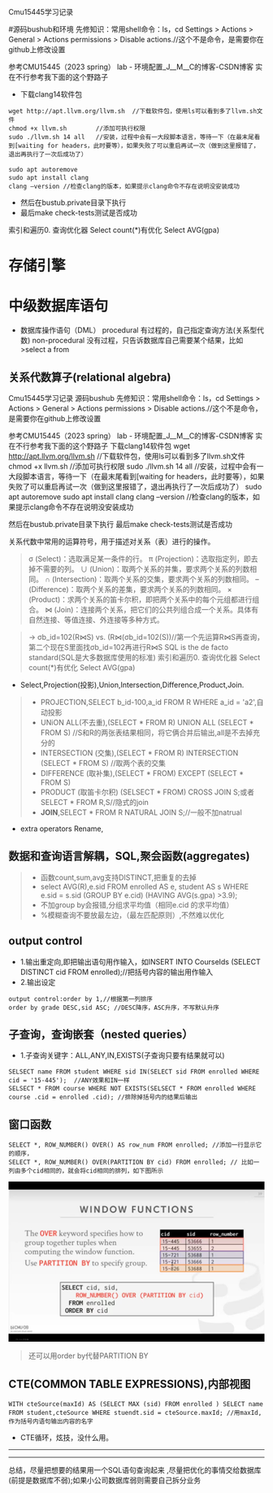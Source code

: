 Cmu15445学习记录

#源码bushub和环境
先修知识：常用shell命令：ls，cd
Settings > Actions > General > Actions permissions > Disable actions.//这个不是命令，是需要你在github上修改设置

参考CMU15445（2023 spring） lab - 环境配置_J__M__C的博客-CSDN博客
实在不行参考我下面的这个野路子
- 下载clang14软件包
```
wget http://apt.llvm.org/llvm.sh  //下载软件包，使用ls可以看到多了llvm.sh文件
chmod +x llvm.sh		//添加可执行权限
sudo ./llvm.sh 14 all	//安装，过程中会有一大段脚本语言，等待一下（在最末尾看到[waiting for headers，此时要等），如果失败了可以重启再试一次（做到这里报错了，退出再执行了一次后成功了）
```
```
sudo apt autoremove 
sudo apt install clang
clang –version //检查clang的版本，如果提示clang命令不存在说明没安装成功
```
- 然后在bustub.private目录下执行
- 最后make check-tests测试是否成功

索引和遍历0.
查询优化器
Select count(*)有优化
Select AVG(gpa)




存储引擎
================





中级数据库语句
========
- 数据库操作语句（DML）
procedural 有过程的，自己指定查询方法(关系型代数)
non-procedural 没有过程，只告诉数据库自己需要某个结果，比如>select a from 

关系代数算子(relational algebra)
-----------

Cmu15445学习记录
源码bushub
先修知识：常用shell命令：ls，cd
Settings > Actions > General > Actions permissions > Disable actions.//这个不是命令，是需要你在github上修改设置

参考CMU15445（2023 spring） lab - 环境配置_J__M__C的博客-CSDN博客
实在不行参考我下面的这个野路子
下载clang14软件包
wget http://apt.llvm.org/llvm.sh  //下载软件包，使用ls可以看到多了llvm.sh文件
chmod +x llvm.sh		//添加可执行权限
sudo ./llvm.sh 14 all	//安装，过程中会有一大段脚本语言，等待一下（在最末尾看到[waiting for headers，此时要等），如果失败了可以重启再试一次（做到这里报错了，退出再执行了一次后成功了）
sudo apt autoremove 
sudo apt install clang
clang –version //检查clang的版本，如果提示clang命令不存在说明没安装成功

然后在bustub.private目录下执行
最后make check-tests测试是否成功


关系代数中常用的运算符号，用于描述对关系（表）进行的操作。
>σ (Select)：选取满足某一条件的行。
π (Projection)：选取指定列，即去掉不需要的列。
∪ (Union)：取两个关系的并集，要求两个关系的列数相同。
∩ (Intersection)：取两个关系的交集，要求两个关系的列数相同。
– (Difference)：取两个关系的差集，要求两个关系的列数相同。
× (Product)：求两个关系的笛卡尔积，即把两个关系中的每个元组都进行组合。
⋈ (Join)：连接两个关系，把它们的公共列组合成一个关系。具体有自然连接、等值连接、外连接等多种方式。

>→ σb_id=102(R⋈S) vs. (R⋈(σb_id=102(S))//第一个先运算R⋈S再查询，第二个现在S里面找σb_id=102再进行R⋈S
SQL is the de facto standard(SQL是大多数据库使用的标准)
索引和遍历0.
查询优化器
Select count(*)有优化
Select AVG(gpa)
- Select,Projection(投影),Union,Intersection,Difference,Product,Join.
>- PROJECTION,SELECT b_id-100,a_id FROM R WHERE a_id = 'a2',自动投影
>-  UNiON ALL(不去重),(SELECT * FROM R) UNION ALL (SELECT * FROM S) //S和R的两张表结果相同，将它俩合并后输出,all是不去掉充分的
>- INTERSECTION (交集),(SELECT * FROM R) INTERSECTION (SELECT * FROM S) //取两个表的交集
>- DIFFERENCE (取补集),(SELECT * FROM) EXCEPT (SELECT * FROM S) 
>-  PRODUCT (取笛卡尔积) (SELSECT * FROM) CROSS JOIN S;或者SELECT * FROM R,S//隐式的join
>- **JOIN**,SELECT * FROM R NATURAL JOIN S;//一般不加natrual 
- extra operators
Rename,

数据和查询语言解耦，SQL,聚会函数(aggregates)
-----------------
> - 函数count,sum,avg支持DISTINCT,把重复的去掉
> - select AVG(R),e.sid FROM enrolled AS e, student AS s WHERE e.sid = s.sid (GROUP BY e.cid) (HAVING AVG(s.gpa) >3.9); 
> - 不加group by会报错,分组求平均值（相同e.cid 的求平均值）
> - %模糊查询不要放最左边，（最左匹配原则）,不然难以优化

output control
-----
- 1.输出重定向,即把输出语句用作输入，如INSERT INTO CourseIds (SELECT DISTINCT cid FROM enrolled);//把括号内容的输出用作输入
- 2.输出设定
```
output control:order by 1,//根据第一列排序
order by grade DESC,sid ASC; //DESC降序，ASC升序，不写默认升序
```

子查询，查询嵌套（nested queries）
------
- 1.子查询关键字：ALL,ANY,IN,EXISTS(子查询只要有结果就可以)
```
SELSECT name FROM student WHERE sid IN(SELECT sid FROM enrolled WHERE cid = '15-445');  //ANY效果和IN一样
SELSECT * FROM course WHERE NOT EXISTS(SELSECT * FROM enrolled WHERE course .cid = enrolled .cid); //排除掉括号内的结果后输出
```

窗口函数 
----
```
SELECT *, ROW_NUMBER() OVER() AS row_num FROM enrolled; //添加一行显示它的顺序，
SELECT *, ROW_NUMBER() OVER(PARTITION BY cid) FROM enrolled; // 比如一列由多个cid相同的，就会将cid相同的排列，如下图所示
```
![Alt text](91de1e121f721cf54e64a17886cc0ed.jpg)
>还可以用order by代替PARTITION BY     

CTE(COMMON TABLE EXPRESSIONS),内部视图
-----
```
WITH cteSource(maxId) AS (SELECT MAX (sid) FROM enrolled ) SELECT name FROM student,cteSource WHERE stuendt.sid = cteSource.maxId; //用maxId,作为括号内语句输出内容的名字
```
- CTE循环，炫技，没什么用。

------
-------
总结，尽量把想要的结果用一个SQL语句查询起来 ,尽量把优化的事情交给数据库(前提是数据库不弱);如果小公司数据库弱则需要自己拆分业务









